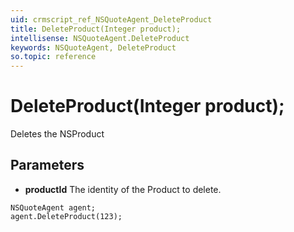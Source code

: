 ```yaml
---
uid: crmscript_ref_NSQuoteAgent_DeleteProduct
title: DeleteProduct(Integer product);
intellisense: NSQuoteAgent.DeleteProduct
keywords: NSQuoteAgent, DeleteProduct
so.topic: reference
---
```


# DeleteProduct(Integer product);

Deletes the NSProduct
  
## Parameters

* **productId** The identity of the Product to delete.

```crmscript
NSQuoteAgent agent;
agent.DeleteProduct(123);
```

